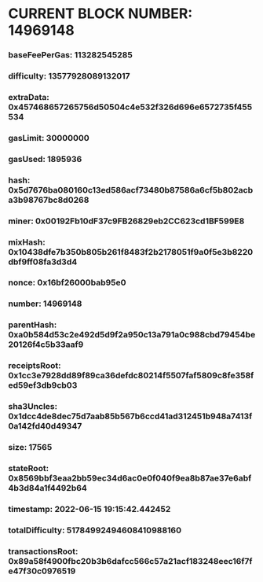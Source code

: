# CURRENT BLOCK NUMBER: 14969148

### baseFeePerGas: 113282545285
### difficulty: 13577928089132017
### extraData: 0x457468657265756d50504c4e532f326d696e6572735f455534
### gasLimit: 30000000
### gasUsed: 1895936
### hash: 0x5d7676ba080160c13ed586acf73480b87586a6cf5b802acba3b98767bc8d0268
### miner: 0x00192Fb10dF37c9FB26829eb2CC623cd1BF599E8
### mixHash: 0x10438dfe7b350b805b261f8483f2b2178051f9a0f5e3b8220dbf9ff08fa3d3d4
### nonce: 0x16bf26000bab95e0
### number: 14969148
### parentHash: 0xa0b584d53c2e492d5d9f2a950c13a791a0c988cbd79454be20126f4c5b33aaf9
### receiptsRoot: 0x1cc3e7928dd89f89ca36defdc80214f5507faf5809c8fe358fed59ef3db9cb03
### sha3Uncles: 0x1dcc4de8dec75d7aab85b567b6ccd41ad312451b948a7413f0a142fd40d49347
### size: 17565
### stateRoot: 0x8569bbf3eaa2bb59ec34d6ac0e0f040f9ea8b87ae37e6abf4b3d84a1f4492b64
### timestamp: 2022-06-15 19:15:42.442452
### totalDifficulty: 51784992494608410988160
### transactionsRoot: 0x89a58f4900fbc20b3b6dafcc566c57a21acf183248eec16f7fe47f30c0976519
